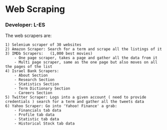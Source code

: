 # Web Scraping

### Developer: L-ES

The web scrapers are:

    1) Selenium scraper of 30 websites
    2) Amazon Scraper: Search for a term and scrape all the listings of it
    3) IMDb Scrapers:   (1,000 best movies)
        - One page scraper, takes a page and gather all the data from it  
        - Multi page scraper, same as the one page but also moves on all the pages of the list
    4) Israel Bank Scrapers:
        - About Section
        - Research Section
        - Statistics Section
        - Term Dictionary Section
        - Careers Section
    5) Twitter Scraper: Logs into a given account ( need to provide credentials ) search for a term and gather all the tweets data
    6) Yahoo Scraper: Go into 'Yahoo! Finance' a grab:
        - Financials tab data
        - Profile tab data
        - Statistic tab data
        - Historical Stock tab data


